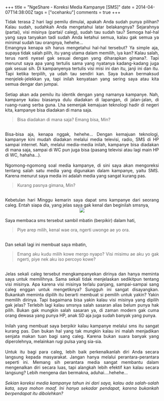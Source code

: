 +++
title = "NgeShare - Koreksi Media Kampanye [SMS]"
date = 2014-04-07T14:38:00Z
tags = ["ocehanku"]
comments = true
+++

<div style="text-align: justify;">Tidak terasa 2 hari lagi pemilu dimulai, apakah Anda sudah punya pilihan? Kalau sudah, sudahkah Anda mengetahui latar belakangnya? Sejarahnya (partai), visi misinya (partai/ caleg), sudah tau sudah tau? Semoga hal-hal yang saya tanyakan tadi sudah Anda ketahui semua, kalau gak semua ya minimal sudah tau orangnya, hehehe...<br />
Emangnya kenapa sih harus mengetahui hal-hal tersebut? Ya simple aja, supaya tidak salah pilih, itu yang utama dalam memilih, iya kan? Kalau salah, terus nanti nyesel gak sesuai dengan yang diharapkan gimana?. Tapi menurut saya apa yang tertulis sama yang nyatanya kadang-kadang juga gak sesuai sih. Di kampanyenya tertulis visi misi ini dan itu, janji ini dan itu. Tapi ketika terpilih, ya udah tau sendiri kan. Saya bukan bermaksud menjelek-jelekkan ya, tapi inilah kenyataan yang sering saya atau kita semua dengar dan jumpai.<br /><br />
Setiap akan ada pemilu itu identik dengan yang namanya kampanye. Nah, kampanye kalau biasanya dulu diadakan di lapangan, di jalan-jalan, di ruang-ruang serba guna. Lha semenjak kemajuan teknologi hadir di negeri kita, kampanye bisa diadakan di mana saja.<br />
<blockquote class="tr_bq">Bisa diadakan di mana saja? Emang bisa, Min?</blockquote><br />
Bisa-bisa aja, kenapa nggak, hehehe... Dengan kemajuan teknologi, kampanye kini mudah diadakan melalui media televisi, radio, SMS di HP sampai internet. Nah, melalui media-media inilah, kampanye bisa diadakan di mana saja, sampai di WC pun juga bisa (pasang televisi atau lagi main HP di WC, hahaha...).<br /><br />
Ngomong-ngomong soal media kampanye, di sini saya akan mengoreksi tentang salah satu media yang digunakan dalam kampanye, yaitu SMS. Karena menurut saya media ini adalah media yang sangat kurang pas.<br />
<blockquote class="tr_bq">Kurang pasnya gimana, Min?</blockquote><br />
Kebetulan hari Minggu kemarin saya dapat sms kampanye dari seorang caleg. Entah siapa dia, yang jelas saya gak kenal dan beginilah smsnya,<br />
<center><img border="0" src="https://4.bp.blogspot.com/-CSbGkredakM/U0JU2eJ-IPI/AAAAAAAAENQ/wEz-hQFZ4Cc/s1600/sms_caleg.png" /></center><br />
Saya membaca sms tersebut sambil mbatin (berpikir) dalam hati,<br />
<blockquote class="tr_bq">Piye arep milih, kenal wae ora, ngerti uwonge ae yo ora.</blockquote><br />
Dan sekali lagi ini membuat saya mbatin,<br />
<blockquote class="tr_bq">Emang aku kudu milih kowe mergo nyapo? Visi misimu ae aku yo gak ngerti, piye nek aku iso percoyo kowe?</blockquote><br />
Jelas sekali caleg tersebut mengkampanyekan dirinya dan hanya meminta saya untuk memilihnya. Sama sekali tidak menjelaskan sedikitpun tentang visi misinya. Apa karena visi misinya terlalu panjang, sampai-sampai sang caleg enggan untuk mengetiknya? Sungguh ini sangat disayangkan. Bukankah meminta dipilih itu berarti membuat si pemilih untuk yakin? Yakin memilih dirinya. Tapi bagaimana bisa yakin kalau visi misinya yang dipilih gak jelas? Terlebih lagi kalau smsnya salah sasaran alias belum punya hak pilih. Bukan gak mungkin salah sasaran ya, di zaman modern gak cuma orang dewasa yang punya HP, anak SD aja juga sudah banyak yang punya.<br /><br />
Inilah yang membuat saya berpikir kalau kampanye melalui sms itu sangat kurang pas. Dan bukan hal yang tak mungkin kalau ini malah menjadikan senjata makan tuan bagi sang caleg. Karena bukan suara banyak yang diperolehnya, melainkan rugi pulsa yang sia-sia.<br /><br />
Untuk itu bagi para caleg, lebih baik perkenalkanlah diri Anda secara langsung kepada masyarakat. Jangan hanya melalui perantara-perantara seperti ini. Memang sih perantara media sangat membantu dalam mengenalkan diri secara luas, tapi alangkah lebih efektif kan kalau secara langsung? Lebih mengena dan bermakna, aduhai....hehehe...<br /><br />
<i>Sekian koreksi media kampanye tahun ini dari saya, kalau ada salah-salah kata, saya mohon maaf. Ini hanya sekadar pendapat, karena bukankah berpendapat itu dibolehkan?</i></div>
